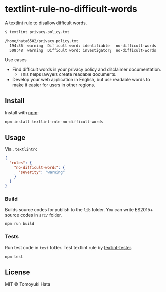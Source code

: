 # textlint-rule-no-difficult-words

A textlint rule to disallow difficult words.

```bash
$ textlint privacy-policy.txt

/home/hata6502/privacy-policy.txt
  194:36  warning  Difficult word: identifiable   no-difficult-words
  508:48  warning  Difficult word: investigatory  no-difficult-words

```

Use cases

- Find difficult words in your privacy policy and disclaimer documentation.
  - This helps lawyers create readable documents.
- Develop your web application in English, but use readable words to make it easier for users in other regions.

## Install

Install with [npm](https://www.npmjs.com/):

```bash
npm install textlint-rule-no-difficult-words
```

## Usage

Via `.textlintrc`

```json
{
  "rules": {
    "no-difficult-words": {
      "severity": "warning"
    }
  }
}
```

### Build

Builds source codes for publish to the `lib` folder.
You can write ES2015+ source codes in `src/` folder.

```bash
npm run build
```

### Tests

Run test code in `test` folder.
Test textlint rule by [textlint-tester](https://github.com/textlint/textlint-tester).

```bash
npm test
```

## License

MIT © Tomoyuki Hata
